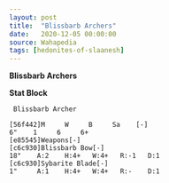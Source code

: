 ```yaml
---
layout: post
title:  "Blissbarb Archers"
date:   2020-12-05 00:00:00
source: Wahapedia
tags: [hedonites-of-slaanesh]
---
```


**Blissbarb Archers**

**Stat Block**
```
 Blissbarb Archer
```

```
[56f442]M     W     B     Sa    [-]
6"    1     6     6+    
[e85545]Weapons[-]
[c6c930]Blissbarb Bow[-]
18"    A:2    H:4+   W:4+   R:-1   D:1   
[c6c930]Sybarite Blade[-]
1"     A:1    H:4+   W:4+   R:-    D:1   
```
    
